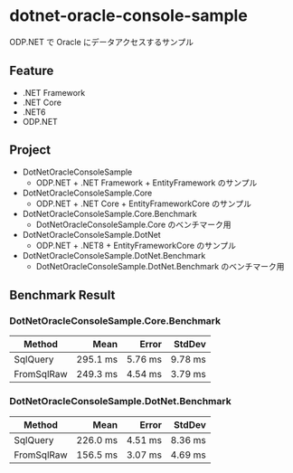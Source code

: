 # dotnet-oracle-console-sample
ODP.NET で Oracle にデータアクセスするサンプル

## Feature
- .NET Framework
- .NET Core
- .NET6
- ODP.NET

## Project
- DotNetOracleConsoleSample
    - ODP.NET + .NET Framework + EntityFramework のサンプル
- DotNetOracleConsoleSample.Core
    - ODP.NET + .NET Core + EntityFrameworkCore のサンプル
- DotNetOracleConsoleSample.Core.Benchmark
    - DotNetOracleConsoleSample.Core のベンチマーク用
- DotNetOracleConsoleSample.DotNet
    - ODP.NET + .NET8 + EntityFrameworkCore のサンプル
- DotNetOracleConsoleSample.DotNet.Benchmark
    - DotNetOracleConsoleSample.DotNet.Benchmark のベンチマーク用

## Benchmark Result
### DotNetOracleConsoleSample.Core.Benchmark
|     Method |     Mean |   Error |  StdDev |
|----------- |---------:|--------:|--------:|
|   SqlQuery | 295.1 ms | 5.76 ms | 9.78 ms |
| FromSqlRaw | 249.3 ms | 4.54 ms | 3.79 ms |

### DotNetOracleConsoleSample.DotNet.Benchmark
|     Method |     Mean |   Error |  StdDev |
|----------- |---------:|--------:|--------:|
|   SqlQuery | 226.0 ms | 4.51 ms | 8.36 ms |
| FromSqlRaw | 156.5 ms | 3.07 ms | 4.69 ms |
